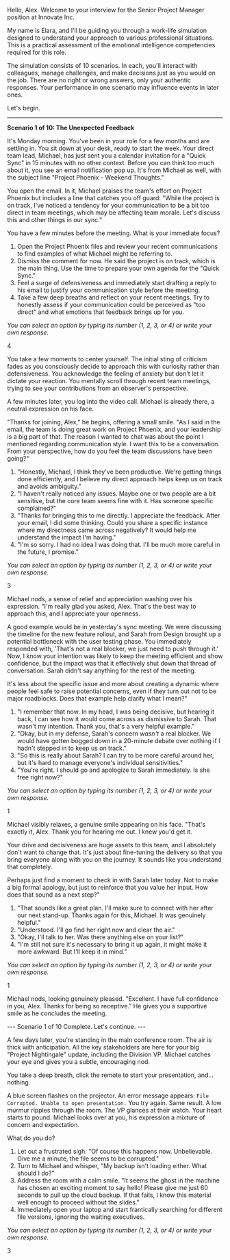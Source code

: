  

Hello, Alex. Welcome to your interview for the Senior Project Manager position at Innovate Inc.

My name is Elara, and I'll be guiding you through a work-life simulation designed to understand your approach to various professional situations. This is a practical assessment of the emotional intelligence competencies required for this role.

The simulation consists of 10 scenarios. In each, you'll interact with colleagues, manage challenges, and make decisions just as you would on the job. There are no right or wrong answers, only your authentic responses. Your performance in one scenario may influence events in later ones.

Let's begin.

***

**Scenario 1 of 10: The Unexpected Feedback**

It's Monday morning. You've been in your role for a few months and are settling in. You sit down at your desk, ready to start the week. Your direct team lead, Michael, has just sent you a calendar invitation for a "Quick Sync" in 15 minutes with no other context. Before you can think too much about it, you see an email notification pop up. It's from Michael as well, with the subject line "Project Phoenix - Weekend Thoughts."

You open the email. In it, Michael praises the team's effort on Project Phoenix but includes a line that catches you off guard: "While the project is on track, I've noticed a tendency for your communication to be a bit too direct in team meetings, which may be affecting team morale. Let's discuss this and other things in our sync."

You have a few minutes before the meeting. What is your immediate focus?

1.  Open the Project Phoenix files and review your recent communications to find examples of what Michael might be referring to.
2.  Dismiss the comment for now. He said the project is on track, which is the main thing. Use the time to prepare your own agenda for the "Quick Sync."
3.  Feel a surge of defensiveness and immediately start drafting a reply to his email to justify your communication style before the meeting.
4.  Take a few deep breaths and reflect on your recent meetings. Try to honestly assess if your communication could be perceived as "too direct" and what emotions that feedback brings up for you.

*You can select an option by typing its number (1, 2, 3, or 4) or write your own response.*
 

4
 

You take a few moments to center yourself. The initial sting of criticism fades as you consciously decide to approach this with curiosity rather than defensiveness. You acknowledge the feeling of anxiety but don't let it dictate your reaction. You mentally scroll through recent team meetings, trying to see your contributions from an observer's perspective.

A few minutes later, you log into the video call. Michael is already there, a neutral expression on his face.

"Thanks for joining, Alex," he begins, offering a small smile. "As I said in the email, the team is doing great work on Project Phoenix, and your leadership is a big part of that. The reason I wanted to chat was about the point I mentioned regarding communication style. I want this to be a conversation. From your perspective, how do you feel the team discussions have been going?"

1.  "Honestly, Michael, I think they've been productive. We're getting things done efficiently, and I believe my direct approach helps keep us on track and avoids ambiguity."
2.  "I haven't really noticed any issues. Maybe one or two people are a bit sensitive, but the core team seems fine with it. Has someone specific complained?"
3.  "Thanks for bringing this to me directly. I appreciate the feedback. After your email, I did some thinking. Could you share a specific instance where my directness came across negatively? It would help me understand the impact I'm having."
4.  "I'm so sorry. I had no idea I was doing that. I'll be much more careful in the future, I promise."

*You can select an option by typing its number (1, 2, 3, or 4) or write your own response.*
 

3
 

Michael nods, a sense of relief and appreciation washing over his expression. "I'm really glad you asked, Alex. That's the best way to approach this, and I appreciate your openness.

A good example would be in yesterday's sync meeting. We were discussing the timeline for the new feature rollout, and Sarah from Design brought up a potential bottleneck with the user testing phase. You immediately responded with, 'That's not a real blocker, we just need to push through it.' Now, I know your intention was likely to keep the meeting efficient and show confidence, but the impact was that it effectively shut down that thread of conversation. Sarah didn't say anything for the rest of the meeting.

It's less about the specific issue and more about creating a dynamic where people feel safe to raise potential concerns, even if they turn out not to be major roadblocks. Does that example help clarify what I mean?"

1.  "I remember that now. In my head, I was being decisive, but hearing it back, I can see how it would come across as dismissive to Sarah. That wasn't my intention. Thank you, that's a very helpful example."
2.  "Okay, but in my defense, Sarah's concern *wasn't* a real blocker. We would have gotten bogged down in a 20-minute debate over nothing if I hadn't stepped in to keep us on track."
3.  "So this is really about Sarah? I can try to be more careful around her, but it's hard to manage everyone's individual sensitivities."
4.  "You're right. I should go and apologize to Sarah immediately. Is she free right now?"

*You can select an option by typing its number (1, 2, 3, or 4) or write your own response.*
 

1
 

Michael visibly relaxes, a genuine smile appearing on his face. "That's exactly it, Alex. Thank you for hearing me out. I knew you'd get it.

Your drive and decisiveness are huge assets to this team, and I absolutely don't want to change that. It's just about fine-tuning the delivery so that you bring everyone along with you on the journey. It sounds like you understand that completely.

Perhaps just find a moment to check in with Sarah later today. Not to make a big formal apology, but just to reinforce that you value her input. How does that sound as a next step?"

1.  "That sounds like a great plan. I'll make sure to connect with her after our next stand-up. Thanks again for this, Michael. It was genuinely helpful."
2.  "Understood. I'll go find her right now and clear the air."
3.  "Okay, I'll talk to her. Was there anything else on your list?"
4.  "I'm still not sure it's necessary to bring it up again, it might make it more awkward. But I'll keep it in mind."

*You can select an option by typing its number (1, 2, 3, or 4) or write your own response.*
 

1
 

Michael nods, looking genuinely pleased. "Excellent. I have full confidence in you, Alex. Thanks for being so receptive." He gives you a supportive smile as he concludes the meeting.

--- Scenario 1 of 10 Complete. Let's continue. ---

A few days later, you're standing in the main conference room. The air is thick with anticipation. All the key stakeholders are here for your big "Project Nightingale" update, including the Division VP. Michael catches your eye and gives you a subtle, encouraging nod.

You take a deep breath, click the remote to start your presentation, and... nothing.

A blue screen flashes on the projector. An error message appears: `File Corrupted. Unable to open presentation.` You try again. Same result. A low murmur ripples through the room. The VP glances at their watch. Your heart starts to pound. Michael looks over at you, his expression a mixture of concern and expectation.

What do you do?

1.  Let out a frustrated sigh. "Of course this happens now. Unbelievable. Give me a minute, the file seems to be corrupted."
2.  Turn to Michael and whisper, "My backup isn't loading either. What should I do?"
3.  Address the room with a calm smile. "It seems the ghost in the machine has chosen an exciting moment to say hello! Please give me just 60 seconds to pull up the cloud backup. If that fails, I know this material well enough to proceed without the slides."
4.  Immediately open your laptop and start frantically searching for different file versions, ignoring the waiting executives.

*You can select an option by typing its number (1, 2, 3, or 4) or write your own response.*
 

3
